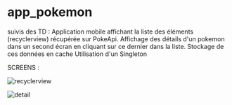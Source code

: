 # app_pokemon


suivis des TD :
Application mobile affichant la liste des éléments (recyclerview) récupérée sur PokeApi.
Affichage des détails d'un pokemon dans un second écran en cliquant sur ce dernier dans la liste.
Stockage de ces données en cache
Utilisation d'un Singleton

SCREENS :

![recyclerview](https://user-images.githubusercontent.com/84347615/120234921-3c088000-c259-11eb-92a8-eabb93955cd1.PNG)

![detail](https://user-images.githubusercontent.com/84347615/120234953-4e82b980-c259-11eb-9224-f364f5f8e618.PNG)

